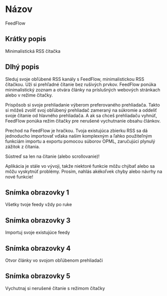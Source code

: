 # Názov

FeedFlow

## Krátky popis

Minimalistická RSS čítačka

## Dlhý popis

Sleduj svoje obľúbené RSS kanály s FeedFlow, minimalistickou RSS čítačkou. Uži
si prehľadné čítanie bez rušivých prvkov. FeedFlow ponúka minimalistický zoznam
a otvára články na príslušných webových stránkach alebo v režime čítačky.

Prispôsob si svoje prehliadanie výberom preferovaného prehliadača. Takto si
môžeš zvoliť svoj obľúbený prehliadač zameraný na súkromie a oddeliť svoje
čítanie od hlavného prehliadača. A ak sa chceš prehliadaču vyhnúť, FeedFlow
ponúka režim čítačky pre nerušené vychutnanie obsahu článkov.

Prechod na FeedFlow je hračkou. Tvoja existujúca zbierku RSS sa dá jednoducho
importovať vďaka našim komplexným a ľahko použiteľným funkciám importu a exportu
pomocou súborov OPML, zaručujúci plynulý zážitok z čítania.

Sústreď sa len na čítanie (alebo scrollovanie)!

Aplikácia je stále vo vývoji, takže niektoré funkcie môžu chýbať alebo sa môžu
vyskytnúť problémy. Prosím, nahlás akékoľvek chyby alebo návrhy na nové funkcie!

## Snímka obrazovky 1

Všetky tvoje feedy vždy po ruke

## Snímka obrazovky 3

Importuj svoje existujúce feedy

## Snímka obrazovky 4

Otvor články vo svojom obľúbenom prehliadači

## Snímka obrazovky 5

Vychutnaj si nerušené čítanie s režimom čítačky
